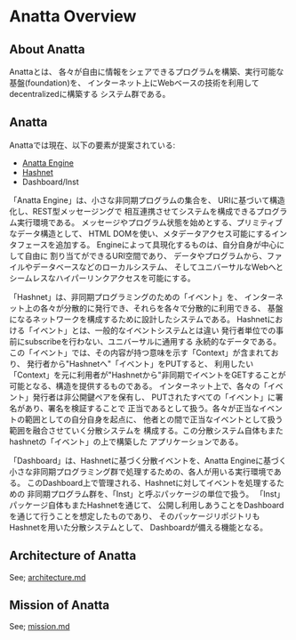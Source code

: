 # Anatta Overview

## About Anatta

Anattaとは、
各々が自由に情報をシェアできるプログラムを構築、実行可能な
基盤(foundation)を、
インターネット上にWebベースの技術を利用してdecentralizedに構築する
システム群である。

## Anatta 

Anattaでは現在、以下の要素が提案されている:

- [Anatta Engine](https://github.com/anatta-project/anatta-engine/)
- [Hashnet](https://github.com/anatta-project/hashnet/)
- Dashboard/Inst

「Anatta Engine」は、小さな非同期プログラムの集合を、
URIに基づいて構造化し、REST型メッセージングで
相互連携させてシステムを構成できるプログラム実行環境である。
メッセージやプログラム状態を始めとする、プリミティブなデータ構造として、
HTML DOMを使い、メタデータアクセス可能にするインタフェースを追加する。
Engineによって具現化するものは、自分自身が中心にして自由に
割り当てができるURI空間であり、
データやプログラムから、ファイルやデータベースなどのローカルシステム、
そしてユニバーサルなWebへとシームレスなハイパーリンクアクセスを可能にする。

「Hashnet」は、非同期プログラミングのための「イベント」を、
インターネット上の各々が分散的に発行でき、それらを各々で分散的に利用できる、
基盤になるネットワークを構成するために設計したシステムである。
Hashnetにおける「イベント」とは、一般的なイベントシステムとは違い
発行者単位での事前にsubscribeを行わない、ユニバーサルに通用する
永続的なデータである。
この「イベント」では、その内容が持つ意味を示す「Context」が含まれており、
発行者から"Hashnetへ"「イベント」をPUTすると、
利用したい「Context」を元に利用者が"Hashnetから"非同期でイベントをGETすることが
可能となる、構造を提供するものである。
インターネット上で、各々の「イベント」発行者は非公開鍵ペアを保有し、
PUTされたすべての「イベント」に署名があり、署名を検証することで
正当であるとして扱う。各々が正当なイベントの範囲としての自分自身を起点に、
他者との間で正当なイベントとして扱う範囲を融合させていく分散システムを
構成する。この分散システム自体もまたhashnetの「イベント」の上で構築した
アプリケーションである。

「Dashboard」は、Hashnetに基づく分散イベントを、Anatta Engineに基づく
小さな非同期プログラミング群で処理するための、各人が用いる実行環境である。
このDashboard上で管理される、Hashnetに対してイベントを処理するための
非同期プログラム群を、「Inst」と呼ぶパッケージの単位で扱う。
「Inst」パッケージ自体もまたHashnetを通じて、
公開し利用しあうことをDashboardを通じて行うことを想定したものであり、
そのパッケージリポジトリもHashnetを用いた分散システムとして、
Dashboardが備える機能となる。

## Architecture of Anatta

See; [architecture.md](architecture.md)

## Mission of Anatta

See; [mission.md](mission.md)
